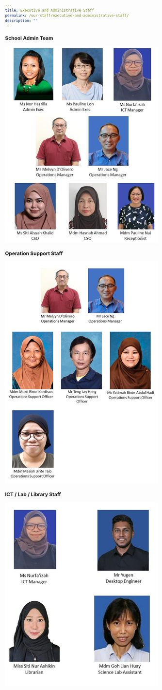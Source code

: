```yaml
---
title: Executive and Administrative Staff
permalink: /our-staff/executive-and-administrative-staff/
description: ""
---
```

### School Admin Team

![](/images/eas%20aug%202023.jpg)


### Operation Support Staff

![](/images/1%20oso%202023.jpg)

### ICT / Lab / Library Staff

![](/images/eas%20(3).jpg)